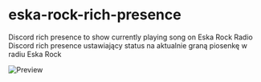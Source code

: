 # eska-rock-rich-presence
Discord rich presence to show currently playing song on Eska Rock Radio 
Discord rich presence ustawiający status na aktualnie graną piosenkę w radiu Eska Rock

![Preview](https://github.com/TheRadziu/eska-rock-rich-presence/assets/7728545/157032ef-eacd-4534-9bac-07c25d58c111)

